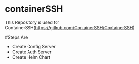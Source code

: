 # containerSSH
This Repository is used for ContainerSSH(https://github.com/ContainerSSH/ContainerSSH)

#Steps Are
* Create Config Server
* Create Auth Server
* Create Helm Chart
